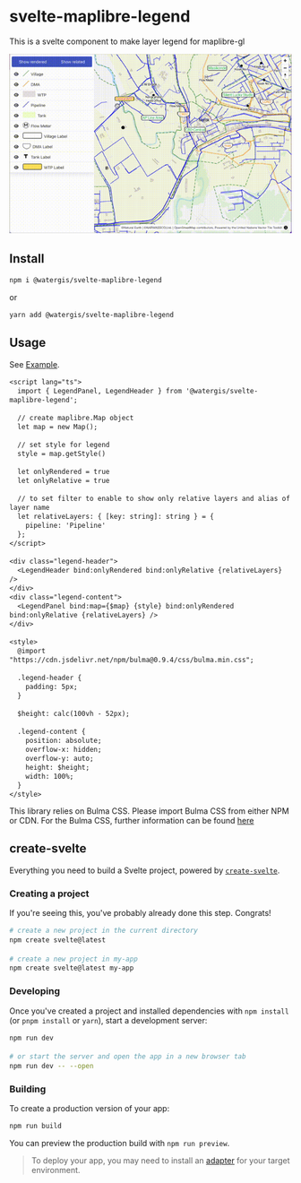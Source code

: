 # svelte-maplibre-legend

This is a svelte component to make layer legend for maplibre-gl

![demo.gif](./demo.gif)

## Install

```zsh
npm i @watergis/svelte-maplibre-legend
```

or

```zsh
yarn add @watergis/svelte-maplibre-legend
```

## Usage

See [Example](./src/example).

```svelte
<script lang="ts">
  import { LegendPanel, LegendHeader } from '@watergis/svelte-maplibre-legend';

  // create maplibre.Map object
  let map = new Map();

  // set style for legend
  style = map.getStyle()

  let onlyRendered = true
  let onlyRelative = true

  // to set filter to enable to show only relative layers and alias of layer name
  let relativeLayers: { [key: string]: string } = {
    pipeline: 'Pipeline'
  };
</script>

<div class="legend-header">
  <LegendHeader bind:onlyRendered bind:onlyRelative {relativeLayers} />
</div>
<div class="legend-content">
  <LegendPanel bind:map={$map} {style} bind:onlyRendered bind:onlyRelative {relativeLayers} />
</div>

<style>
  @import "https://cdn.jsdelivr.net/npm/bulma@0.9.4/css/bulma.min.css";

  .legend-header {
    padding: 5px;
  }

  $height: calc(100vh - 52px);

  .legend-content {
    position: absolute;
    overflow-x: hidden;
    overflow-y: auto;
    height: $height;
    width: 100%;
  }
</style>
```

This library relies on Bulma CSS. Please import Bulma CSS from either NPM or CDN. For the Bulma CSS, further information can be found [here](https://bulma.io/documentation/overview/start/)

## create-svelte

Everything you need to build a Svelte project, powered by [`create-svelte`](https://github.com/sveltejs/kit/tree/master/packages/create-svelte).

### Creating a project

If you're seeing this, you've probably already done this step. Congrats!

```bash
# create a new project in the current directory
npm create svelte@latest

# create a new project in my-app
npm create svelte@latest my-app
```

### Developing

Once you've created a project and installed dependencies with `npm install` (or `pnpm install` or `yarn`), start a development server:

```bash
npm run dev

# or start the server and open the app in a new browser tab
npm run dev -- --open
```

### Building

To create a production version of your app:

```bash
npm run build
```

You can preview the production build with `npm run preview`.

> To deploy your app, you may need to install an [adapter](https://kit.svelte.dev/docs/adapters) for your target environment.
